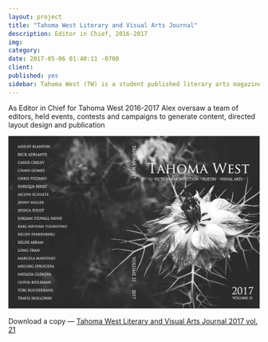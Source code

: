 ```yaml
---
layout: project
title: "Tahoma West Literary and Visual Arts Journal"
description: Editor in Chief, 2016-2017
img: 
category: 
date: 2017-05-06 01:40:11 -0700
client: 
published: yes
sidebar: Tahoma West (TW) is a student published literary arts magazine that began in 1996 under the direction of John Peterson. The first issue was released in 1997 in conjunction with the opening of the new UW Tacoma campus. The TW received a National Program Directors’ Prize for Undergraduate Literary Magazines in 2001 and 2002 by The Association of Writers and Writing Programs. TW is dedicated to developing and promoting the arts at UW Tacoma by providing a way for students, faculty, alumni, and staff to publish their work. Submissions are accepted at various times throughout the quarter.
---
```


As Editor in Chief for Tahoma West 2016-2017 Alex oversaw a team of editors, held events, contests and campaigns to generate content, directed layout design and publication

<img src="/img/Tahoma West 2017 Cover.jpg" alt="Tahoma West Cover 2017">

Download a copy — [Tahoma West Literary and Visual Arts Journal 2017 vol. 21]('')